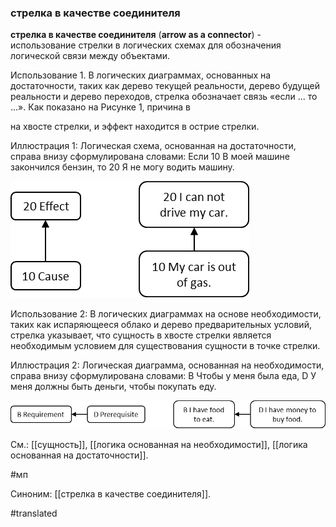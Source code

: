 ### стрелка в качестве соединителя

**стрелка в качестве соединителя** (**arrow as a connector**) - использование стрелки в логических схемах для обозначения логической связи между объектами.

Использование 1. В логических диаграммах, основанных на достаточности, таких как дерево текущей реальности, дерево будущей реальности и дерево переходов, стрелка обозначает связь «если \... то \...». Как показано на Рисунке 1, причина в

на хвосте стрелки, и эффект находится в острие стрелки.

Иллюстрация 1: Логическая схема, основанная на достаточности, справа внизу сформулирована словами: Если 10 В моей машине закончился бензин, то 20 Я не могу водить машину.

![](images/image82.png)

Использование 2: В логических диаграммах на основе необходимости, таких как испаряющееся облако и дерево предварительных условий, стрелка указывает, что сущность в хвосте стрелки является необходимым условием для существования сущности в точке стрелки.

Иллюстрация 2: Логическая диаграмма, основанная на необходимости, справа внизу сформулирована словами: B Чтобы у меня была еда, D У меня должны быть деньги, чтобы покупать еду.

![](images/image70.png)

См.: [[сущность]], [[логика основанная на необходимости]], [[логика основанная на достаточности]].

#мп

Синоним: [[стрелка в качестве соединителя]].

#translated

